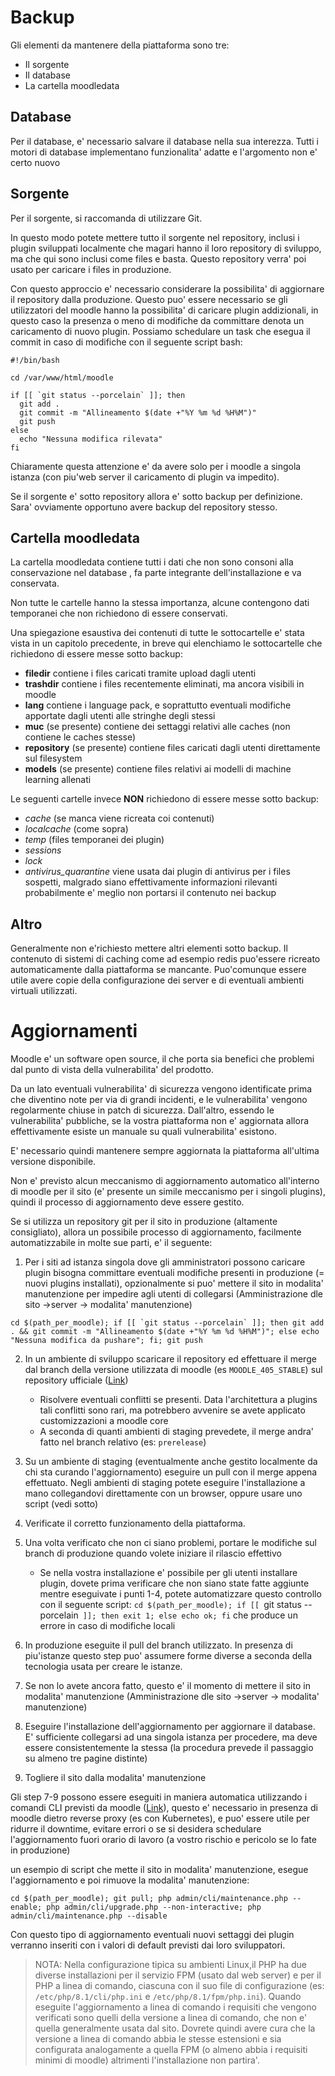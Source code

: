 Backup
======

Gli elementi da mantenere della piattaforma sono tre:

- Il sorgente
- Il database
- La cartella moodledata

Database
--------

Per il database, e' necessario salvare il  database nella sua interezza. Tutti i motori di database implementano funzionalita' adatte e l'argomento non e' certo nuovo

Sorgente
--------

Per il sorgente, si raccomanda di utilizzare Git.

In questo modo potete mettere tutto il sorgente nel repository, inclusi i plugin sviluppati localmente che magari hanno il loro repository di sviluppo, ma che qui sono inclusi come files e basta. Questo repository verra' poi usato per caricare i files in produzione.

Con questo approccio e' necessario considerare la possibilita' di aggiornare il repository dalla produzione. Questo puo' essere necessario se gli utilizzatori del moodle hanno la possibilita' di caricare plugin addizionali, in questo caso la presenza o meno di modifiche da committare denota un caricamento di nuovo plugin. Possiamo schedulare un task che esegua il commit in caso di modifiche con il seguente script bash:

```
#!/bin/bash

cd /var/www/html/moodle

if [[ `git status --porcelain` ]]; then
  git add .
  git commit -m "Allineamento $(date +"%Y %m %d %H%M")"
  git push
else
  echo "Nessuna modifica rilevata"
fi

```

Chiaramente questa attenzione e' da avere solo per i moodle a singola istanza (con piu'web server il caricamento di plugin va impedito).

Se il sorgente e' sotto repository allora e' sotto backup per definizione. Sara' ovviamente opportuno avere backup del repository stesso.

Cartella moodledata
-------------------

La cartella moodledata contiene tutti i dati che non sono consoni alla conservazione nel database , fa parte integrante dell'installazione e va conservata.

Non tutte le cartelle hanno la stessa importanza, alcune contengono dati temporanei che non richiedono di essere conservati. 

Una spiegazione esaustiva dei contenuti di tutte le sottocartelle e' stata vista in un capitolo precedente, in breve qui elenchiamo le sottocartelle che richiedono di essere messe sotto backup:

- **filedir** contiene i files caricati tramite upload dagli utenti
- **trashdir** contiene i files recentemente eliminati, ma ancora visibili in moodle
- **lang** contiene i language pack, e soprattutto eventuali modifiche apportate dagli utenti alle stringhe degli stessi 
- **muc** (se presente) contiene dei settaggi relativi alle caches (non contiene le caches stesse)
- **repository** (se presente) contiene files caricati dagli utenti direttamente sul filesystem
- **models** (se presente) contiene files relativi ai modelli di machine learning allenati

Le seguenti cartelle invece **NON** richiedono di essere messe sotto backup:

- *cache* (se manca viene ricreata coi contenuti)
- *localcache* (come sopra)
- *temp* (files temporanei dei plugin)
- *sessions*
- *lock*
- *antivirus_quarantine* viene usata dai plugin di antivirus per i files sospetti, malgrado siano effettivamente informazioni rilevanti probabilmente e' meglio non portarsi il contenuto nei backup 

Altro
-----

Generalmente non e'richiesto mettere altri elementi sotto backup. Il contenuto di sistemi di caching come ad esempio redis puo'essere ricreato automaticamente dalla piattaforma se mancante. Puo'comunque essere utile avere copie della configurazione dei server e di eventuali ambienti virtuali utilizzati.

Aggiornamenti
=============

Moodle e' un software open source, il che porta sia benefici che problemi dal punto di vista della vulnerabilita' del prodotto.

Da un lato eventuali vulnerabilita' di sicurezza vengono identificate prima che diventino note per via di grandi incidenti, e le vulnerabilita' vengono regolarmente chiuse in patch di sicurezza. Dall'altro, essendo le vulnerabilita' pubbliche, se la vostra piattaforma non e' aggiornata allora effettivamente esiste un manuale su quali vulnerabilita' esistono.

E' necessario quindi mantenere sempre aggiornata la piattaforma all'ultima versione disponibile.

Non e' previsto alcun meccanismo di aggiornamento automatico all'interno di moodle per il sito (e' presente un simile meccanismo per i singoli plugins), quindi il processo di aggiornamento deve essere gestito.

Se si utilizza un repository git per il sito in produzione (altamente consigliato), allora un possibile processo di aggiornamento, facilmente automatizzabile in molte sue parti, e' il seguente:

1. Per i siti ad istanza singola dove gli amministratori possono caricare plugin bisogna committare eventuali modifiche presenti in produzione (= nuovi plugins installati), opzionalmente si puo' mettere il sito in modalita' manutenzione per impedire agli utenti di collegarsi (Amministrazione dle sito ->server -> modalita' manutenzione)

```
cd $(path_per_moodle); if [[ `git status --porcelain` ]]; then git add . && git commit -m "Allineamento $(date +"%Y %m %d %H%M")"; else echo "Nessuna modifica da pushare"; fi; git push
```

2. In un ambiente di sviluppo scaricare il repository ed effettuare il merge dal branch della versione utilizzata di moodle (es `MOODLE_405_STABLE`) sul repository ufficiale ([Link](https://github.com/moodle/moodle))
    - Risolvere eventuali conflitti se presenti. Data l'architettura a plugins tali conflitti sono rari, ma potrebbero avvenire se avete applicato customizzazioni a moodle core
    - A seconda di quanti ambienti di staging prevedete, il merge andra' fatto nel branch relativo (es: `prerelease`)

3. Su un ambiente di staging (eventualmente anche gestito localmente da chi sta curando l'aggiornamento) eseguire un pull con il merge appena effettuato. Negli ambienti di staging potete eseguire l'installazione a mano collegandovi direttamente con un browser, oppure usare uno script (vedi sotto)

4. Verificate il corretto funzionamento della piattaforma.

5. Una volta verificato che non ci siano problemi, portare le modifiche sul branch di produzione quando volete iniziare il rilascio effettivo
    - Se nella vostra installazione e' possibile per gli utenti installare plugin, dovete prima verificare che non siano state fatte aggiunte mentre eseguivate i punti 1-4, potete automatizzare questo controllo con il seguente script: `cd $(path_per_moodle); if [[ `git status --porcelain` ]]; then exit 1; else echo ok; fi` che produce un errore in caso di modifiche locali

6. In produzione eseguite il pull del branch utilizzato. In presenza di piu'istanze questo step puo' assumere forme diverse a seconda della tecnologia usata per creare le istanze.

7. Se non lo avete ancora fatto, questo e' il momento di mettere il sito in modalita' manutenzione (Amministrazione dle sito ->server -> modalita' manutenzione)

8. Eseguire l'installazione dell'aggiornamento per aggiornare il database. E' sufficiente collegarsi ad una singola istanza per procedere, ma deve essere consistentemente la stessa (la procedura prevede il passaggio su almeno tre pagine distinte)

9. Togliere il sito dalla modalita' manutenzione

Gli step 7-9 possono essere eseguiti in maniera automatica utilizzando i comandi CLI previsti da moodle ([Link](https://docs.moodle.org/405/en/Administration_via_command_line)), questo e' necessario in presenza di moodle dietro reverse proxy (es con Kubernetes), e puo' essere utile per ridurre il downtime, evitare errori o se si desidera schedulare l'aggiornamento fuori orario di lavoro (a vostro rischio e pericolo se lo fate in produzione)

un esempio di script che mette il sito in modalita' manutenzione, esegue l'aggiornamento e poi rimuove la modalita' manutenzione:

```
cd $(path_per_moodle); git pull; php admin/cli/maintenance.php --enable; php admin/cli/upgrade.php --non-interactive; php admin/cli/maintenance.php --disable
```

Con questo tipo di aggiornamento eventuali nuovi settaggi dei plugin verranno inseriti con i valori di default previsti dai loro sviluppatori.

> NOTA: Nella configurazione tipica su ambienti Linux,il PHP ha due diverse installazioni per il servizio FPM (usato dal web server) e per il PHP a linea di comando, ciascuna con il suo file di configurazione (es: `/etc/php/8.1/cli/php.ini` e `/etc/php/8.1/fpm/php.ini`). Quando eseguite l'aggiornamento a linea di comando i requisiti che vengono verificati sono quelli della versione a linea di comando, che non e' quella generalmente usata dal sito. Dovrete quindi avere cura che la versione a linea di comando abbia le stesse estensioni e sia configurata analogamente a quella FPM (o almeno abbia i requisiti minimi di moodle)  altrimenti l'installazione non partira'. 